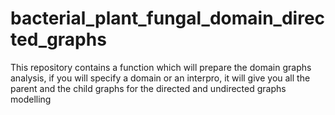 # bacterial_plant_fungal_domain_directed_graphs
This repository contains a function which will prepare the domain graphs analysis, if you will specify a domain or an interpro, it will give you all the parent and the child graphs for the directed and undirected graphs modelling
